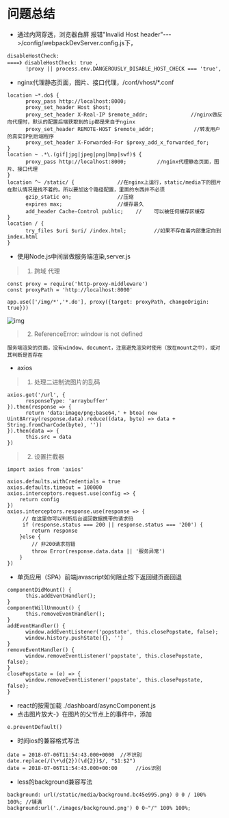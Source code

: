 # 问题总结
* 通过内网穿透，浏览器白屏 报错"Invalid Host header"--->/config/webpackDevServer.config.js下，
```
disableHostCheck:                                                         ====》 disableHostCheck: true ,
      !proxy || process.env.DANGEROUSLY_DISABLE_HOST_CHECK === 'true',  
```
* nginx代理静态页面，图片、接口代理，/conf/vhost/*.conf
```
location ~*.do$ {
      proxy_pass http://localhost:8000;
      proxy_set_header Host $host;                          
      proxy_set_header X-Real-IP $remote_addr;              //nginx做反向代理时，默认的配置后端获取到的ip都是来自于nginx
      proxy_set_header REMOTE-HOST $remote_addr;             //转发用户的真实IP到后端程序     
      proxy_set_header X-Forwarded-For $proxy_add_x_forwarded_for;
}
location ~ .*\.(gif|jpg|jpeg|png|bmp|swf)$ {
      proxy_pass http://localhost:8000;          //nginx代理静态页面，图片、接口代理
}
location ^~ /static/ {              //在nginx上运行，static/media下的图片在默认情况是找不着的。所以要加这个路径配置，里面的东西并不必须
      gzip_static on;               //压缩
      expires max;                  //缓存最久
      add_header Cache-Control public;    //    可以被任何缓存区缓存
}
location / {
      try_files $uri $uri/ /index.html;         //如果不存在着内部重定向到index.html
}
```
* 使用Node.js中间层做服务端渲染,server.js
> 1. 跨域 代理
```
const proxy = require('http-proxy-middleware')
const proxyPath = 'http://localhost:8000'

app.use(['/img/*','*.do'], proxy({target: proxyPath, changeOrigin: true}))
```
![img](https://upload-images.jianshu.io/upload_images/4145295-df8e7f9aa01f3448.png)
> 2. ReferenceError: window is not defined
```
服务端渲染的页面，没有window、document，注意避免渲染时使用（放在mount之中），或对其判断是否存在
```

* axios
> 1. 处理二进制流图片的乱码
```
axios.get('/url', {
      responseType: 'arraybuffer'
}).then(response => {
      return 'data:image/png;base64,' + btoa( new Uint8Array(response.data).reduce((data, byte) => data + String.fromCharCode(byte), ''))
}).then(data => {
      this.src = data
})
```
> 2. 设置拦截器
```
import axios from 'axios'

axios.defaults.withCredentials = true
axios.defaults.timeout = 100000
axios.interceptors.request.use(config => {
    return config
})
axios.interceptors.response.use(response => {
     // 在这里你可以判断后台返回数据携带的请求码
     if (response.status === 200 || response.status === '200') {
        return response
    }else {
        // 非200请求抱错
        throw Error(response.data.data || '服务异常')
    }
})
```
* 单页应用（SPA）前端javascript如何阻止按下返回键页面回退
```
componentDidMount() {
      this.addEventHandler();
}
componentWillUnmount() {
      this.removeEventHandler();
}
addEventHandler() {
      window.addEventListener('popstate', this.closePopstate, false);
      window.history.pushState({}, '')
}
removeEventHandler() {
      window.removeEventListener('popstate', this.closePopstate, false);
}
closePopstate = (e) => {
      window.removeEventListener('popstate', this.closePopstate, false);
}
```
* react的按需加载   ./dashboard/asyncComponent.js
* 点击图片放大-》在图片的父节点上的事件中，添加
```
e.preventDefault()
```
* 时间ios的兼容格式写法
```
date = 2018-07-06T11:54:43.000+0000  //不识别
date.replace(/(\+\d{2})(\d{2})$/, "$1:$2")
date = 2018-07-06T11:54:43.000+00:00      //ios识别
```
* less的background兼容写法
```
background: url(/static/media/background.bc45e995.png) 0 0 / 100% 100%; //铺满
background:url('./images/background.png') 0 0~"/" 100% 100%;
```
